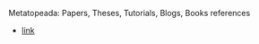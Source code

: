 Metatopeada: Papers, Theses, Tutorials, Blogs, Books references
- [link](https://github.com/valeman/awesome-conformal-prediction)
